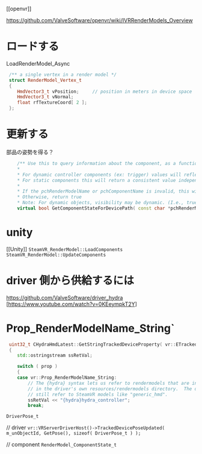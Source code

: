 [[openvr]]

https://github.com/ValveSoftware/openvr/wiki/IVRRenderModels_Overview

# ロードする

LoadRenderModel_Async

```cpp
 /** a single vertex in a render model */
 struct RenderModel_Vertex_t
 {
 	HmdVector3_t vPosition;		// position in meters in device space
 	HmdVector3_t vNormal;
 	float rfTextureCoord[ 2 ];
 };
```

# 更新する

部品の姿勢を得る？

```cpp
 	/** Use this to query information about the component, as a function of the controller state.
 	*
 	* For dynamic controller components (ex: trigger) values will reflect component motions
 	* For static components this will return a consistent value independent of the VRControllerState_t
 	*
 	* If the pchRenderModelName or pchComponentName is invalid, this will return false (and transforms will be set to identity).
 	* Otherwise, return true
 	* Note: For dynamic objects, visibility may be dynamic. (I.e., true/false will be returned based on controller state and controller mode state ) */
 	virtual bool GetComponentStateForDevicePath( const char *pchRenderModelName, const char *pchComponentName, vr::VRInputValueHandle_t devicePath, const vr::RenderModel_ControllerMode_State_t *pState, vr::RenderModel_ComponentState_t *pComponentState ) = 0;
```

# unity

[[Unity]]
`SteamVR_RenderModel::LoadComponents`
`SteamVR_RenderModel::UpdateComponents`

# driver 側から供給するには

https://github.com/ValveSoftware/driver_hydra
[https://www.youtube.com/watch?v=0KEeympkT2Y]

# Prop_RenderModelName_String`

```cpp
 uint32_t CHydraHmdLatest::GetStringTrackedDeviceProperty( vr::ETrackedDeviceProperty prop, char * pchValue, uint32_t unBufferSize, vr::ETrackedPropertyError * pError )
 {
 	std::ostringstream ssRetVal;

 	switch ( prop )
 	{
 	case vr::Prop_RenderModelName_String:
 		// The {hydra} syntax lets us refer to rendermodels that are installed
 		// in the driver's own resources/rendermodels directory.  The driver can
 		// still refer to SteamVR models like "generic_hmd".
 		ssRetVal << "{hydra}hydra_controller";
 		break;
```

`DriverPose_t`

// driver
`vr::VRServerDriverHost()->TrackedDevicePoseUpdated( m_unObjectId, GetPose(), sizeof( DriverPose_t ) );`

// component
`RenderModel_ComponentState_t`
